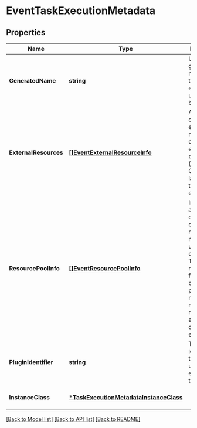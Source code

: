# EventTaskExecutionMetadata

## Properties
Name | Type | Description | Notes
------------ | ------------- | ------------- | -------------
**GeneratedName** | **string** | Unique, generated name for this task execution used by the backend. | [optional] [default to null]
**ExternalResources** | [**[]EventExternalResourceInfo**](eventExternalResourceInfo.md) | Additional data on external resources on other back-ends or platforms (e.g. Hive, Qubole, etc) launched by this task execution. | [optional] [default to null]
**ResourcePoolInfo** | [**[]EventResourcePoolInfo**](eventResourcePoolInfo.md) | Includes additional data on concurrent resource management used during execution.. This is a repeated field because a plugin can request multiple resource allocations during execution. | [optional] [default to null]
**PluginIdentifier** | **string** | The identifier of the plugin used to execute this task. | [optional] [default to null]
**InstanceClass** | [***TaskExecutionMetadataInstanceClass**](TaskExecutionMetadataInstanceClass.md) |  | [optional] [default to null]

[[Back to Model list]](../README.md#documentation-for-models) [[Back to API list]](../README.md#documentation-for-api-endpoints) [[Back to README]](../README.md)


